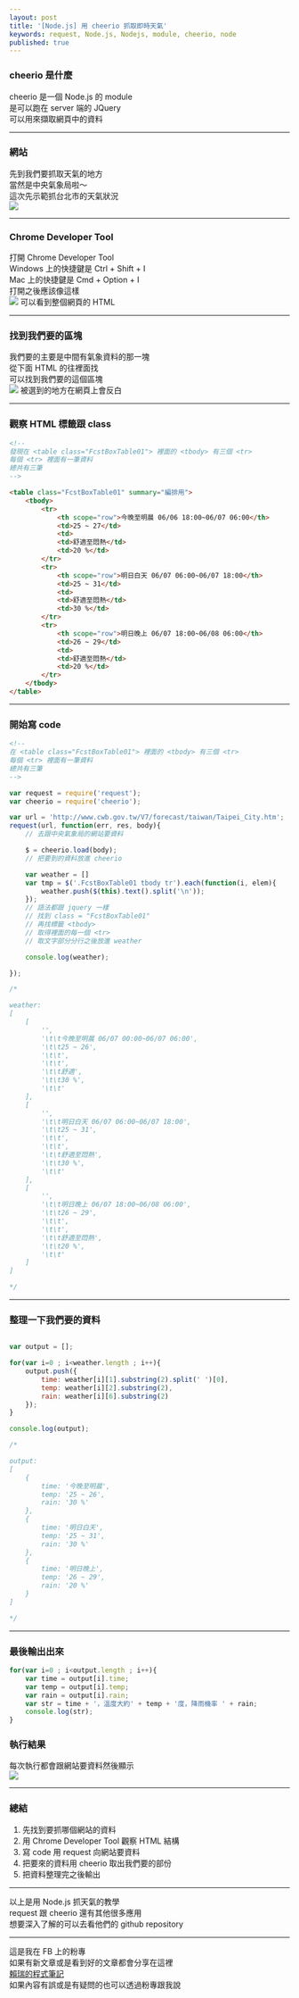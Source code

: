 ```yaml
---
layout: post
title: '[Node.js] 用 cheerio 抓取即時天氣'
keywords: request, Node.js, Nodejs, module, cheerio, node
published: true
---
```


### cheerio 是什麼
cheerio 是一個 Node.js 的 module<br>
是可以跑在 server 端的 JQuery<br>
可以用來擷取網頁中的資料<br>

---

### 網站
先到我們要抓取天氣的地方<br>
當然是中央氣象局啦～<br>
這次先示範抓台北市的天氣狀況<br>
![](http://imgur.com/joGLJkt.png)

---

### Chrome Developer Tool
打開 Chrome Developer Tool<br>
Windows 上的快捷鍵是 Ctrl + Shift + I<br>
Mac 上的快捷鍵是 Cmd + Option + I<br>
打開之後應該像這樣<br>
![](http://imgur.com/sRByvhS.png)
可以看到整個網頁的 HTML<br>

---

### 找到我們要的區塊
我們要的主要是中間有氣象資料的那一塊<br>
從下面 HTML 的往裡面找<br>
可以找到我們要的這個區塊<br>
![](http://imgur.com/fOv7dCG.png)
被選到的地方在網頁上會反白<br>

---

### 觀察 HTML 標籤跟 class 
```html
<!--
發現在 <table class="FcstBoxTable01"> 裡面的 <tbody> 有三個 <tr>
每個 <tr> 裡面有一筆資料
總共有三筆
-->

<table class="FcstBoxTable01" summary="編排用">
    <tbody>
        <tr>
            <th scope="row">今晚至明晨 06/06 18:00~06/07 06:00</th>
            <td>25 ~ 27</td>
            <td>
            <td>舒適至悶熱</td>
            <td>20 %</td>
        </tr>
        <tr>
            <th scope="row">明日白天 06/07 06:00~06/07 18:00</th>
            <td>25 ~ 31</td>
            <td>
            <td>舒適至悶熱</td>
            <td>30 %</td>
        </tr>
        <tr>
            <th scope="row">明日晚上 06/07 18:00~06/08 06:00</th>
            <td>26 ~ 29</td>
            <td>
            <td>舒適至悶熱</td>
            <td>20 %</td>
        </tr>
    </tbody>
</table>
```

---

### 開始寫 code

```html
<!--
在 <table class="FcstBoxTable01"> 裡面的 <tbody> 有三個 <tr>
每個 <tr> 裡面有一筆資料
總共有三筆
-->
```

```js
var request = require('request');
var cheerio = require('cheerio');

var url = 'http://www.cwb.gov.tw/V7/forecast/taiwan/Taipei_City.htm';
request(url, function(err, res, body){
    // 去跟中央氣象局的網站要資料

    $ = cheerio.load(body);
    // 把要到的資料放進 cheerio

    var weather = []
    var tmp = $('.FcstBoxTable01 tbody tr').each(function(i, elem){
        weather.push($(this).text().split('\n'));
    });
    // 語法都跟 jquery 一樣
    // 找到 class = "FcstBoxTable01"
    // 再找標籤 <tbody>
    // 取得裡面的每一個 <tr>
    // 取文字部分分行之後放進 weather

    console.log(weather);

});

/*

weather:
[ 
    [
        '',
        '\t\t今晚至明晨 06/07 00:00~06/07 06:00',
        '\t\t25 ~ 26',
        '\t\t',
        '\t\t',
        '\t\t舒適',
        '\t\t30 %',
        '\t\t' 
    ],
    [
        '',
        '\t\t明日白天 06/07 06:00~06/07 18:00',
        '\t\t25 ~ 31',
        '\t\t',
        '\t\t',
        '\t\t舒適至悶熱',
        '\t\t30 %',
        '\t\t'
    ],
    [
        '',
        '\t\t明日晚上 06/07 18:00~06/08 06:00',
        '\t\t26 ~ 29',
        '\t\t',
        '\t\t',
        '\t\t舒適至悶熱',
        '\t\t20 %',
        '\t\t'
    ]
]

*/
```

---

### 整理一下我們要的資料

```js

var output = [];

for(var i=0 ; i<weather.length ; i++){
    output.push({
        time: weather[i][1].substring(2).split(' ')[0],
        temp: weather[i][2].substring(2),
        rain: weather[i][6].substring(2)
    });
}

console.log(output);

/*

output:
[
    { 
        time: '今晚至明晨',
        temp: '25 ~ 26', 
        rain: '30 %' 
    },
    {
        time: '明日白天',
        temp: '25 ~ 31',
        rain: '30 %'
    },
    {
        time: '明日晚上',
        temp: '26 ~ 29',
        rain: '20 %'
    }
]

*/
```

---

### 最後輸出出來

```js
for(var i=0 ; i<output.length ; i++){
    var time = output[i].time;
    var temp = output[i].temp;
    var rain = output[i].rain;
    var str = time + '，溫度大約' + temp + '度，降雨機率 ' + rain;
    console.log(str);
}
```

### 執行結果
每次執行都會跟網站要資料然後顯示<br>
![](http://imgur.com/Zmjnb6W.png)

---

### 總結
1. 先找到要抓哪個網站的資料
2. 用 Chrome Developer Tool 觀察 HTML 結構
3. 寫 code 用 request 向網站要資料
4. 把要來的資料用 cheerio 取出我們要的部份
5. 把資料整理完之後輸出

---

以上是用 Node.js 抓天氣的教學<br>
request 跟 cheerio 還有其他很多應用<br>
想要深入了解的可以去看他們的 github repository<br>

---

這是我在 FB 上的粉專<br>
如果有新文章或是看到好的文章都會分享在這裡<br>
[賴瑞的程式筆記](https://www.facebook.com/賴瑞的程式筆記-1755838524703270/)<br>
如果內容有誤或是有疑問的也可以透過粉專跟我說

